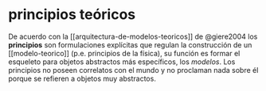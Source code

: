 # principios teóricos
De acuerdo con la [[arquitectura-de-modelos-teoricos]] de @giere2004 los **principios** son formulaciones explícitas que regulan la construcción de un [[modelo-teorico]] (p.e. principios de la física), su función es formar el esqueleto para objetos abstractos más específicos, los *modelos*. Los principios no poseen correlatos con el mundo y no proclaman nada sobre él porque se refieren a objetos muy abstractos.
